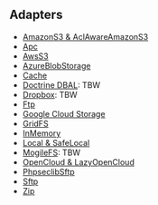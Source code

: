 Adapters
--------

  * [AmazonS3 & AclAwareAmazonS3](adapters/amazonS3.md)
  * [Apc](adapters/apc.md)
  * [AwsS3](adapters/awsS3.md)
  * [AzureBlobStorage](adapters/azureBlobStorage.md)
  * [Cache](#cache)
  * [Doctrine DBAL](adapters/doctrineDbal.md): TBW
  * [Dropbox](adapters/dropbox.md): TBW
  * [Ftp](adapters/ftp.md)
  * [Google Cloud Storage](adapters/googleCloudStorage.md)
  * [GridFS](adapters/gridFs.md)
  * [InMemory](adapters/inMemory.md)
  * [Local & SafeLocal](adapters/local.md)
  * [MogileFS](adapters/mogileFS.md): TBW
  * [OpenCloud & LazyOpenCloud](adapters/openCloud.md)
  * [PhpseclibSftp](adapters/phpseclibSftp.md)
  * [Sftp](adapters/sftp.md)
  * [Zip](adapters/zip.md)
